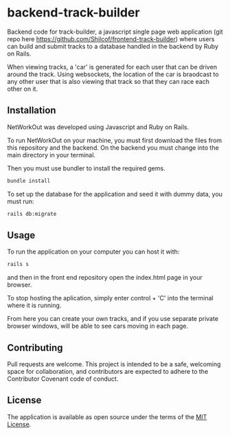 # backend-track-builder

Backend code for track-builder, a javascript single page web application (git repo here https://github.com/Shilcof/frontend-track-builder) where users can build and submit tracks to a database handled in the backend by Ruby on Rails.

When viewing tracks, a 'car' is generated for each user that can be driven around the track. Using websockets, the location of the car is braodcast to any other user that is also viewing that track so that they can race each other on it.

## Installation

NetWorkOut was developed using Javascript and Ruby on Rails.

To run NetWorkOut on your machine, you must first download the files from this repository and the backend. On the backend you must change into the main directory in your terminal.

Then you must use bundler to install the required gems.

```bash
bundle install
```

To set up the database for the application and seed it with dummy data, you must run:

```bash
rails db:migrate
```

## Usage

To run the application on your computer you can host it with:

```bash
rails s
```

and then in the front end repository open the index.html page in your browser.

To stop hosting the aplication, simply enter control + 'C' into the terminal where it is running.

From here you can create your own tracks, and if you use separate private browser windows, will be able to see cars moving in each page.

## Contributing
Pull requests are welcome. This project is intended to be a safe, welcoming space for collaboration, and contributors are expected to adhere to the Contributor Covenant code of conduct.

## License
The application is available as open source under the terms of the [MIT License](https://opensource.org/licenses/MIT).